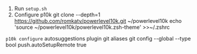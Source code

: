 1. Run `setup.sh`
2. Configure p10k
git clone --depth=1 https://github.com/romkatv/powerlevel10k.git ~/powerlevel10k
echo 'source ~/powerlevel10k/powerlevel10k.zsh-theme' >>~/.zshrc

`p10k configure`
autosuggestions plugin
git aliases
git config --global --type bool push.autoSetupRemote true
